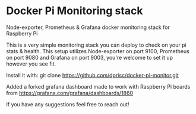 # Docker Pi Monitoring stack
Node-exporter, Prometheus & Grafana docker monitoring stack for Raspberry Pi

This is a very simple monitoring stack you can deploy to check on your pi stats & health.
This setup utilizes Node-exporter on port 9100, Prometheus on port 9080 and Grafana on port 9003, you're welcome to set it up however you see fit.

Install it with:
git clone https://github.com/dprisc/docker-pi-monitor.git

Added a forked grafana dashboard made to work with Raspberry Pi boards from https://grafana.com/grafana/dashboards/1860

If you have any suggestions feel free to reach out!
